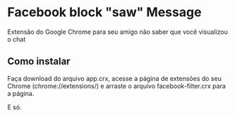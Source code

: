 # Facebook block "saw" Message

Extensão do Google Chrome para seu amigo não saber que você visualizou o chat

## Como instalar

Faça download do arquivo app.crx, acesse a página de extensões do seu Chrome (chrome://extensions/) e arraste o arquivo facebook-filter.crx para a página.

E só.
